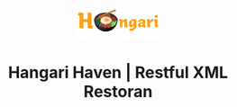 <p align="center"><a href="https://github.com/ZuyinatinK/restful-xml-restoran"><img alt="Hangari Haven | Restful XML Restoran" src="client/img/logo-br.png" width="150vw"/></a></p>
<h1 align="center">Hangari Haven | Restful XML Restoran</h1>